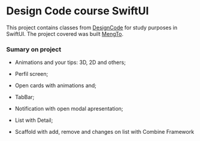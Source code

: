 # Design Code course SwiftUI

This project contains classes from [DesignCode](designcode.io) for study purposes in SwiftUI. The project covered was built [MengTo](twitter.com/mengto).

### Sumary on project

- Animations and your tips: 3D, 2D and others;

- Perfil screen;

- Open cards with animations and;

- TabBar;

- Notification with open modal apresentation;

- List with Detail;

- Scaffold with add, remove and changes on list with Combine Framework
